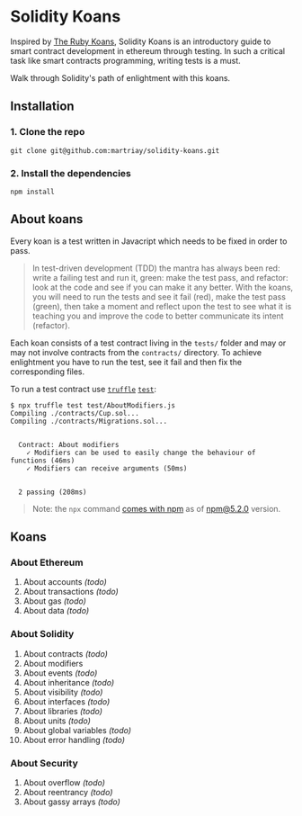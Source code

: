 # Solidity Koans
Inspired by [The Ruby Koans](http://rubykoans.com/), Solidity Koans is an introductory guide to smart contract development in ethereum through testing.
In such a critical task like smart contracts programming, writing tests is a must.

Walk through Solidity's path of enlightment with this koans.

## Installation
### 1. Clone the repo
```
git clone git@github.com:martriay/solidity-koans.git
```

### 2. Install the dependencies
```
npm install
```

## About koans
Every koan is a test written in Javacript which needs to be fixed in order to pass.

> In test-driven development (TDD) the mantra has always been red: write a failing test and run it, green: make the test pass, and refactor: look at the code and see if you can make it any better.
> With the koans, you will need to run the tests and see it fail (red), make the test pass (green), then take a moment and reflect upon the test to see what it is teaching you and improve the code to better communicate its intent (refactor).

Each koan consists of a test contract living in the `tests/` folder and may or may not involve contracts from the `contracts/` directory.
To achieve enlightment you have to run the test, see it fail and then fix the corresponding files.

To run a test contract use [`truffle`](https://github.com/trufflesuite/truffle) [`test`](http://truffleframework.com/docs/getting_started/testing):

```
$ npx truffle test test/AboutModifiers.js
Compiling ./contracts/Cup.sol...
Compiling ./contracts/Migrations.sol...


  Contract: About modifiers
    ✓ Modifiers can be used to easily change the behaviour of functions (46ms)
    ✓ Modifiers can receive arguments (50ms)


  2 passing (208ms)
```
> Note: the `npx` command [comes with npm](https://medium.com/@maybekatz/introducing-npx-an-npm-package-runner-55f7d4bd282b) as of npm@5.2.0 version.

## Koans
### About Ethereum
1. About accounts _(todo)_
1. About transactions _(todo)_
1. About gas _(todo)_
1. About data _(todo)_

### About Solidity
1. About contracts _(todo)_
1. About modifiers
1. About events _(todo)_
1. About inheritance _(todo)_
1. About visibility _(todo)_
1. About interfaces _(todo)_
1. About libraries _(todo)_
1. About units _(todo)_
1. About global variables _(todo)_
1. About error handling _(todo)_

### About Security
1. About overflow _(todo)_
1. About reentrancy _(todo)_
1. About gassy arrays _(todo)_
